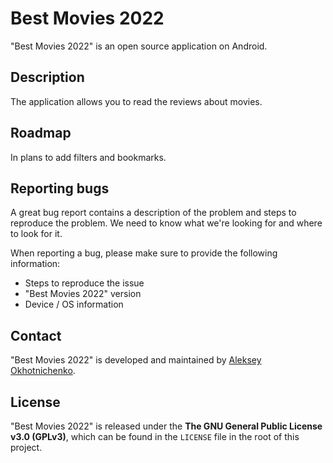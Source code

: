 # Best Movies 2022

"Best Movies 2022" is an open source application on Android.

## Description

The application allows you to read the reviews about movies.

## Roadmap

In plans to add filters and bookmarks.

## Reporting bugs

A great bug report contains a description of the problem and steps to reproduce the problem. We need to know what we're looking for and where to look for it.

When reporting a bug, please make sure to provide the following information:
- Steps to reproduce the issue
- "Best Movies 2022" version
- Device / OS information

## Contact

"Best Movies 2022" is developed and maintained by [Aleksey Okhotnichenko](https://github.com/alekseyHunter).

## License

"Best Movies 2022" is released under the **The GNU General Public License v3.0 (GPLv3)**, which can be found in the `LICENSE` file in the root of this project.
